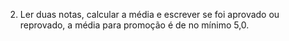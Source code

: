 02. Ler duas notas, calcular a média e escrever se foi aprovado ou reprovado, a média para promoção é de no mínimo 5,0.
